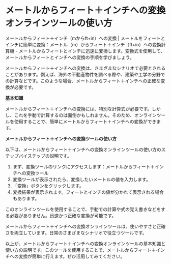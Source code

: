 メートルからフィート＋インチへの変換オンラインツールの使い方
==============================

メートルからフィート＋インチ（mからft+in）への変換 | メートルをフィートとインチに簡単に変換：メートル（m）からフィート＋インチ（ft+in）への変換計算機 - メートルからフィートとインチに迅速に変換します。変換式を使用して、メートルからフィートとインチへの変換の手順を学びましょう。

メートルからフィート＋インチへの変換は、さまざまなシナリオで必要とされることがあります。例えば、海外の不動産物件を調べる際や、建築や工学の分野での計算などです。このような場合、メートルからフィート＋インチへの正確な変換が必要です。

**基本知識**

メートルからフィート＋インチへの変換には、特別な計算式が必要です。しかし、これを手動で計算するのは面倒かもしれません。そのため、オンラインツールを使用することで、簡単にメートルからフィート＋インチへの変換ができます。

**メートルからフィート＋インチへの変換ツールの使い方**

以下は、メートルからフィート＋インチへの変換オンラインツールの使い方のステップバイステップの説明です。

1. まず、変換ツールのリンクにアクセスします：メートルからフィート＋インチへの変換ツール
2. 変換ツールが表示されたら、変換したいメートルの値を入力します。
3. 「変換」ボタンをクリックします。
4. 変換結果が表示されます。フィートとインチの値が分かれて表示される場合もあります。

このオンラインツールを使用することで、手動での計算や式の覚え書きなどをする必要がありません。迅速かつ正確な変換が可能です。

メートルからフィート＋インチへの変換オンラインツールは、使いやすさと正確さを両立しています。日常のさまざまなシナリオで役立つツールです。

以上が、メートルからフィート＋インチへの変換オンラインツールの基本知識と使い方の説明です。このツールを使用することで、メートルからフィート＋インチへの変換が簡単に行えます。ぜひ活用してみてください。